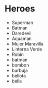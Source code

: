 # Heroes

* Superman
* Batman
* Daredevil
* Aquaman
* Mujer Maravilla
* Linterna Verde
* Robin
* batman
* bombon
* burbuja
* bellota
* bella
